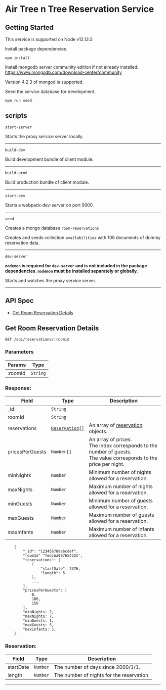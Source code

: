 # Air Tree n Tree Reservation Service

## Getting Started

This service is supported on Node v12.13.0

Install package dependencies.

`npm install`

Install mongodb server community edition if not already installed. 
https://www.mongodb.com/download-center/community

Version 4.2.3 of mongod is supported.

Seed the service database for development.

`npm run seed`


## scripts

`start-server`

Starts the proxy service server locally.

---

`build-dev`

Build development bundle of client module.

---

`build-prod`

Build production bundle of client module.

---

`start-dev`

Starts a webpack-dev-server on port 9000.

---

`seed`

Creates a mongo database `room-reservations`


Creates and seeds collection `availabilities`
with 100 documents of dummy reservation data.

---


`dev-server`

__`nodemon` is required for `dev-server` and is not included in the package dependencies. `nodemon` must be installed separately or globally.__ 

Starts and watches the proxy service server.

---

## API Spec

- [Get Room Reservation Details](#Get-Room-Reservation-Details)


## Get Room Reservation Details

`GET /api/reservations/:roomid`

### Parameters

| Params | Type |
| --- | --- |
| :roomId | `String` |

### Response:

| Field | Type | Description |
| ----- | ---- | ---------- |
| _id | `String` | 
| roomId | `String` | 
| reservations | [`Reservation[]`](#Reservation) | An array of [reservation](#Reservation) objects. |
| pricesPerGuests | `Number[]` | An array of prices. <br> The index corresponds to the number of guests. <br>The value corresponds to the price per night. |
| minNights | `Number` | Minimum number of nights allowed for a reservation.
| maxNights | `Number` | Maximum number of nights allowed for a reservation.
| minGuests | `Number` | Minimum number of guests allowed for a reservation.
| maxGuests | `Number` | Maximum number of guests allowed for a reservation.
| maxInfants | `Number` | Maximum  number of infants allowed for a reservation.


```
    {
        "_id": "123456789abcdef",
        "roomId" "fedcba987654321",
        "reservations": [
            {
                "startDate": 7376,
                "length": 5
            },
            ...
        ],
        "pricesPerGuests": [
            0,
            100,
            150
        ],
        "minNights: 2,
        "maxNights: 7,
        "minGuests: 1,
        "maxGuests: 5,
        "maxInfants: 5,
    }
```

### Reservation:

| Field | Type | Description
| ----- | ---- | ---
| startDate | `Number` | The number of days since 2000/1/1.
| length | `Number` | The number of nights for the reservation.

---
